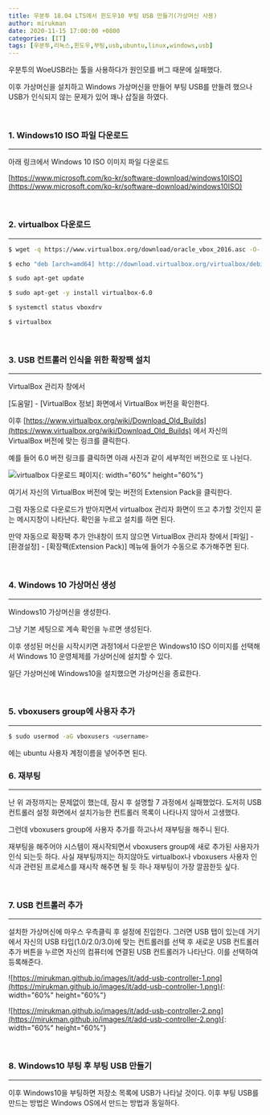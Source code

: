 ```yaml
---
title: 우분투 18.04 LTS에서 윈도우10 부팅 USB 만들기(가상머신 사용)
author: mirukman
date: 2020-11-15 17:00:00 +0800
categories: [IT]
tags: [우분투,리눅스,윈도우,부팅,usb,ubuntu,linux,windows,usb]
---
```


우분투의 WoeUSB라는 툴을 사용하다가 원인모를 버그 때문에 실패했다.

이후 가상머신을 설치하고 Windows 가상머신을 만들어 부팅 USB를 만들려 했으나 USB가 인식되지 않는 문제가 있어 꽤나 삽질을 하였다.

<br>

### 1. Windows10 ISO 파일 다운로드 ###
---

아래 링크에서 Windows 10 ISO 이미지 파일 다운로드

[https://www.microsoft.com/ko-kr/software-download/windows10ISO](https://www.microsoft.com/ko-kr/software-download/windows10ISO)

<br>

### 2. virtualbox 다운로드 ###
---

~~~ bash
$ wget -q https://www.virtualbox.org/download/oracle_vbox_2016.asc -O- | sudo apt-key add
~~~

~~~ bash
$ echo "deb [arch=amd64] http://download.virtualbox.org/virtualbox/debian bionic contrib" | sudo tee /etc/apt/sources.list.d/virtualbox.list
~~~

~~~ bash
$ sudo apt-get update
~~~

~~~ bash
$ sudo apt-get -y install virtualbox-6.0
~~~

~~~ bash
$ systemctl status vboxdrv
~~~

~~~ bash
$ virtualbox
~~~

<br>

### 3. USB 컨트롤러 인식을 위한 확장팩 설치 ###
---

VirtualBox 관리자 창에서

\[도움말\] - \[VirtualBox 정보\] 화면에서 VirtualBox 버전을 확인한다.

이후 [https://www.virtualbox.org/wiki/Download_Old_Builds](https://www.virtualbox.org/wiki/Download_Old_Builds) 에서 자신의 VirtualBox 버전에 맞는 링크를 클릭한다.

예를 들어 6.0 버전 링크를 클릭하면 아래 사진과 같이 세부적인 버전으로 또 나뉜다.

![virtualbox 다운로드 페이지](https://mirukman.github.io/images/it/make-windows10-booting-usb-on-ubuntu/virtualbox-old-versions.png){: width="60%" height="60%"}

여기서 자신의 VirtualBox 버전에 맞는 버전의 Extension Pack을 클릭한다.

그럼 자동으로 다운로드가 받아지면서 virtualbox 관리자 화면이 뜨고 추가할 것인지 묻는 메시지창이 나타난다. 확인을 누르고 설치를 하면 된다.

만약 자동으로 확장팩 추가 안내창이 뜨지 않으면 VirtualBox 관리자 창에서 \[파일\] - \[환경설정\] - \[확장팩(Extension Pack)\] 메뉴에 들어가 수동으로 추가해주면 된다.

<br>

### 4. Windows 10 가상머신 생성 ###
---

Windows10 가상머신을 생성한다.

그냥 기본 세팅으로 계속 확인을 누르면 생성된다.

이후 생성된 머신을 시작시키면 과정1에서 다운받은 Windows10 ISO 이미지를 선택해서 Windows 10 운영체제를 가상머신에 설치할 수 있다.

일단 가상머신에 Windows10을 설치했으면 가상머신을 종료한다.

<br>

### 5. vboxusers group에 사용자 추가 ###
---

~~~ bash
$ sudo usermod -aG vboxusers <username>
~~~

<username>에는 ubuntu 사용자 계정이름을 넣어주면 된다.

### 6. 재부팅 ###
---

난 위 과정까지는 문제없이 했는데, 잠시 후 설명할 7 과정에서 실패했었다. 도저히 USB 컨트롤러 설정 화면에서 설치가능한 컨트롤러 목록이 나타나지 않아서 고생했다.

그런데 vboxusers group에 사용자 추가를 하고나서 재부팅을 해주니 된다.

재부팅을 해주어야 시스템이 재시작되면서 vboxusers group에 새로 추가된 사용자가 인식 되는듯 하다. 사실 재부팅까지는 하지않아도 virtualbox나 vboxusers 사용자 인식과 관련된 프로세스를 재시작 해주면 될 듯 하나 재부팅이 가장 깔끔한듯 싶다.

<br>

### 7. USB 컨트롤러 추가 ###
---

설치한 가상머신에 마우스 우측클릭 후 설정에 진입한다. 그러면 USB 탭이 있는데 거기에서 자신의 USB 타입(1.0/2.0/3.0)에 맞는 컨트롤러를 선택 후 새로운 USB 컨트롤러 추가 버튼을 누르면 자신의 컴퓨터에 연결된 USB 컨트롤러가 나타난다. 이를 선택하여 등록해준다.

![https://mirukman.github.io/images/it/add-usb-controller-1.png](https://mirukman.github.io/images/it/add-usb-controller-1.png){: width="60%" height="60%"}

![https://mirukman.github.io/images/it/add-usb-controller-2.png](https://mirukman.github.io/images/it/add-usb-controller-2.png){: width="60%" height="60%"}

<br>

### 8. Windows10 부팅 후 부팅 USB 만들기 ###
---

이후 Windows10을 부팅하면 저장소 목록에 USB가 나타날 것이다.
이후 부팅 USB를 만드는 방법은 Windows OS에서 만드는 방법과 동일하다.
